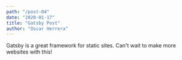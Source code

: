 ```yaml
---
path: "/post-04"
date: "2020-01-17"
title: "Gatsby Post"
author: "Oscar Herrera"
---
```


Gatsby is a great framework for static sites. Can't wait to make more websites with this!